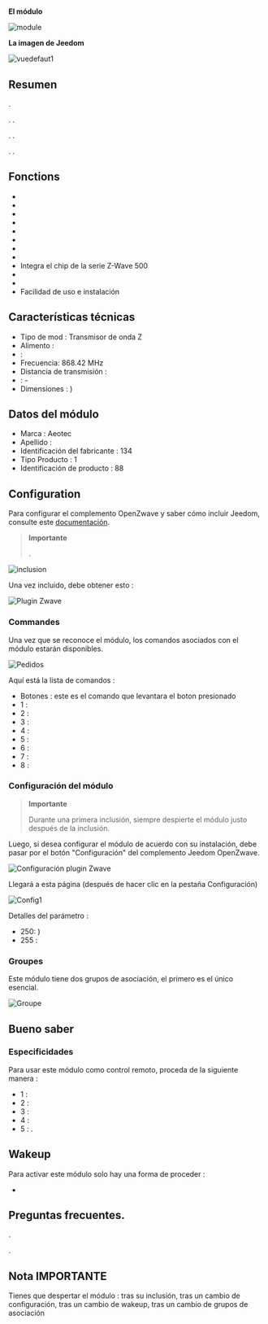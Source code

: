 # 

**El módulo**

![module](images/aeotec.keyfob-gen5/module.jpg)

**La imagen de Jeedom**

![vuedefaut1](images/aeotec.keyfob-gen5/vuedefaut1.jpg)

## Resumen

.

. .

. .

. .

## Fonctions

-   
-   
-   
-   
-   
-   
-   
-   
-   Integra el chip de la serie Z-Wave 500
-   
-   
-   Facilidad de uso e instalación

## Características técnicas

-   Tipo de mod : Transmisor de onda Z
-   Alimento : 
-    : 
-   Frecuencia: 868.42 MHz
-   Distancia de transmisión : 
-    : -
-   Dimensiones : )

## Datos del módulo

-   Marca : Aeotec
-   Apellido : 
-   Identificación del fabricante : 134
-   Tipo Producto : 1
-   Identificación de producto : 88

## Configuration

Para configurar el complemento OpenZwave y saber cómo incluir Jeedom, consulte este [documentación](https://doc.jeedom.com/es_ES/plugins/automation%20protocol/openzwave/).

> **Importante**
>
> .

![inclusion](images/aeotec.keyfob-gen5/inclusion.jpg)

Una vez incluido, debe obtener esto :

![Plugin Zwave](images/aeotec.keyfob-gen5/information.jpg)

### Commandes

Una vez que se reconoce el módulo, los comandos asociados con el módulo estarán disponibles.

![Pedidos](images/aeotec.keyfob-gen5/commandes.jpg)

Aquí está la lista de comandos :

-   Botones : este es el comando que levantara el boton presionado
  - 1 : 
  - 2 : 
  - 3 : 
  - 4 : 
  - 5 : 
  - 6 : 
  - 7 : 
  - 8 : 

### Configuración del módulo

> **Importante**
>
> Durante una primera inclusión, siempre despierte el módulo justo después de la inclusión.

Luego, si desea configurar el módulo de acuerdo con su instalación, debe pasar por el botón "Configuración" del complemento Jeedom OpenZwave.

![Configuración plugin Zwave](images/plugin/bouton_configuration.jpg)

Llegará a esta página (después de hacer clic en la pestaña Configuración)

![Config1](images/aeotec.keyfob-gen5/config1.jpg)

Detalles del parámetro :

-   250: )
-   255 : 

### Groupes

Este módulo tiene dos grupos de asociación, el primero es el único esencial.

![Groupe](images/aeotec.keyfob-gen5/groupe.jpg)

##  Bueno saber

### Especificidades

Para usar este módulo como control remoto, proceda de la siguiente manera :

-   1 : 
-   2 : 
-   3 : 
-   4 : 
-   5 : .

## Wakeup

Para activar este módulo solo hay una forma de proceder :

-   

## Preguntas frecuentes.

.

.

## Nota IMPORTANTE

Tienes que despertar el módulo : tras su inclusión, tras un cambio de configuración, tras un cambio de wakeup, tras un cambio de grupos de asociación

